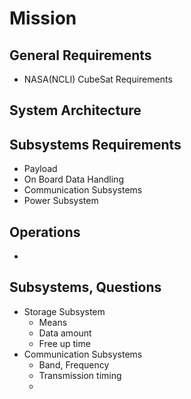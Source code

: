 Mission
==

## General Requirements

- NASA(NCLI) CubeSat Requirements

## System Architecture


## Subsystems Requirements

- Payload
- On Board Data Handling
- Communication Subsystems
- Power Subsystem

## Operations

- 

## Subsystems, Questions

- Storage Subsystem
  - Means
  - Data amount
  - Free up time
- Communication Subsystems
  - Band, Frequency
  - Transmission timing
  - 
